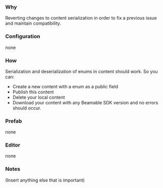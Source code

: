 ### Why
Reverting changes to content serialization in order to fix a previous issue and maintain compatibility.

### Configuration
none

### How
Serialization and deserialization of enums in content should work. So you can:
 - Create a new content with a enum as a public field
 - Publish this content
 - Delete your local content
 - Download your content with any Beamable SDK version and no errors should occur.

### Prefab
none

### Editor
none

### Notes
(Insert anything else that is important)